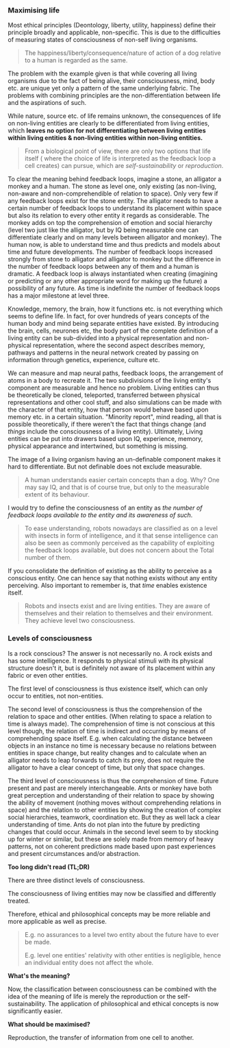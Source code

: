 ### Maximising life

Most ethical principles (Deontology, liberty, utility, happiness) define their principle broadly and applicable, non-specific. This is due to the difficulties of measuring states of consciousness of non-self living organisms.

> The happiness/liberty/consequence/nature of action of a dog relative to a human is regarded as the same.

The problem with the example given is that while covering all living organisms due to the fact of being alive, their consciousness, mind, body etc. are unique yet only a pattern of the same underlying fabric. The problems with combining principles are the non-differentiation between life and the aspirations of such.

While nature, source etc. of life remains unknown, the consequences of life on non-living entities are clearly to be differentiated from living entities, which **leaves no option for not differentiating between living entities within living entities & non-living entities within non-living entities.**

> From a biological point of view, there are only two options that life itself ( where the choice of life is interpreted as the feedback loop a cell creates) can pursue, which are *self-sustainability* or *reproduction*.

To clear the meaning behind feedback loops, imagine a stone, an alligator a monkey and a human. The stone as level one, only existing (as non-living, non-aware and non-comprehendible of relation to space). Only very few if any feedback loops exist for the stone entity. The alligator needs to have a certain number of feedback loops to understand its placement within space but also its relation to every other entity it regards as considerable. The monkey adds on top the comprehension of emotion and social hierarchy (level two just like the alligator, but by IQ being measurable one can differentiate clearly and on many levels between alligator and monkey). The human now, is able to understand time and thus predicts and models about time and future developments. The number of feedback loops increased strongly from stone to alligator and alligator to monkey but the difference in the number of feedback loops between any of them and a human is dramatic. A feedback loop is always instantiated when creating (imagining or predicting or any other appropriate word for making up the future) a possibility of any future. As time is indefinite the number of feedback loops has a major milestone at level three.

Knowledge, memory, the brain, how it functions etc. is not everything which seems to define life. In fact, for over hundreds of years concepts of the human body and mind being separate entities have existed. By introducing the brain, cells, neurones etc, the body part of the complete definition of a living entity can be sub-divided into a physical representation and non-physical representation, where the second aspect describes memory, pathways and patterns in the neural network created by passing on information through genetics, experience, culture etc.

We can measure and map neural paths, feedback loops, the arrangement of atoms in a body to recreate it. The two subdivisions of the living entity's component are measurable and hence no problem. Living entities can thus be theoretically be cloned, teleported, transferred between physical representations and other cool stuff, and also simulations can be made with the character of that entity, how that person would behave based upon memory etc. in a certain situation. "Minority report", mind reading, all that is possible theoretically, if there weren't the fact that things change (and *things* include the consciousness of a living entity). Ultimately, Living entities can be put into drawers based upon IQ, experience, memory, physical appearance and intertwined, but something is missing.

The image of a living organism having an un-definable component makes it hard to differentiate. But not definable does not exclude measurable.

> A human understands easier certain concepts than a dog. Why? One may say IQ, and that is of course true, but only to the measurable extent of its behaviour.

I would try to define the consciousness of an entity as *the number of feedback loops available to the entity and its awareness of such*.

> To ease understanding, robots nowadays are classified as on a level with insects in form of intelligence, and it that sense intelligence can also be seen as commonly perceived as the capability of exploiting the feedback loops available, but does not concern about the Total number of them.

If you consolidate the definition of existing as the ability to perceive as a conscious entity. One can hence say that nothing exists without any entity perceiving. Also important to remember is, that *time* enables existence itself.

> Robots and insects exist and are living entities. They are aware of themselves and their relation to themselves and their environment. They achieve level two consciousness.

### **Levels of consciousness**

Is a rock conscious? The answer is not necessarily no. A rock exists and has some intelligence. It responds to physical stimuli with its physical structure doesn't it, but is definitely not aware of its placement within any fabric or even other entities.

The first level of consciousness is thus existence itself, which can only occur to entities, not non-entities.

The second level of consciousness is thus the comprehension of the relation to space and other entities. (When relating to space a relation to time is always made). The comprehension of time is not conscious at this level though, the relation of time is indirect and occurring by means of comprehending space itself. E.g. when calculating the distance between objects in an instance no time is necessary because no relations between entities in space change, but reality changes and to calculate when an alligator needs to leap forwards to catch its prey, does not require the alligator to have a clear concept of time, but only that space changes.

The third level of consciousness is thus the comprehension of time. Future present and past are merely interchangeable. Ants or monkey have both great perception and understanding of their relation to space by showing the ability of movement (nothing moves without comprehending relations in space) and the relation to other entities by showing the creation of complex social hierarchies, teamwork, coordination etc. But they as well lack a clear understanding of time. Ants do not plan into the future by predicting changes that could occur. Animals in the second level seem to by stocking up for winter or similar, but these are solely made from memory of heavy patterns, not on coherent predictions made based upon past experiences and present circumstances and/or abstraction.

**Too long didn't read (TL;DR)**

There are three distinct levels of consciousness.

The consciousness of living entities may now be classified and differently treated.

Therefore, ethical and philosophical concepts may be more reliable and more applicable as well as precise.

> E.g. no assurances to a level two entity about the future have to ever be made.
>
> E.g. level one entities' relativity with other entities is negligible, hence an individual entity does not affect the whole.

**What's the meaning?**

Now, the classification between consciousness can be combined with the idea of the meaning of life is merely the reproduction or the self-sustainability. The application of philosophical and ethical concepts is now significantly easier.

**What should be maximised?**

Reproduction, the transfer of information from one cell to another.